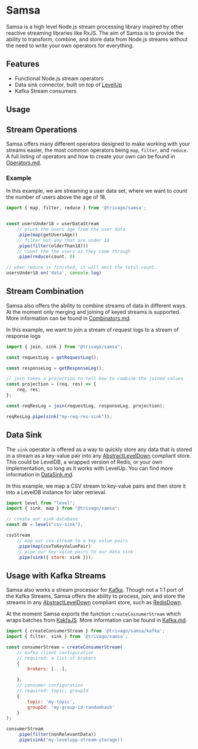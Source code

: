 # Samsa

Samsa is a high level Node.js stream processing library inspired by other reactive streaming libraries like RxJS. The aim of Samsa is to provide the ability to transform, combine, and store data from Node.js streams without the need to write your own operators for everything.

## Features

-   Functional Node.js stream operators
-   Data sink connector, built on top of [LevelUp](https://github.com/level/levelup)
-   Kafka Stream consumers

## Usage

## Stream Operations

Samsa offers many different operators designed to make working with your streams easier, the most common operators being `map`, `filter`, and `reduce`. A full listing of operators and how to create your own can be found in [Operators.md](./docs/Operators.md).

### Example

In this example, we are streaming a user data set, where we want to count the number of users above the age of 18.

```javascript
import { map, filter, reduce } from '@trivago/samsa';


const usersUnder18 = userDataStream
    // pluck the users age from the user data
    .pipe(map(getUsersAge))
    // filter out any that are under 18
    .pipe(filter(olderThan18)))
    // count the the users as they come through
    .pipe(reduce(count, 0)

// when reduce is finished, it will emit the total count.
usersUnder18.on('data', console.log)

```

## Stream Combination

Samsa also offers the ability to combine streams of data in different ways. At the moment only merging and joining of keyed streams is supported. More information can be found in [Combinators.md](./docs/Combinators.md).

In this example, we want to join a stream of request logs to a stream of response logs

```javascript
import { join, sink } from "@trivago/samsa";

const requestLog = getRequestLog();

const responseLog = getResponseLog();

// join takes a projection to tell how to combine the joined values
const projection = (req, res) => {
    req, res;
};

const reqResLog = join(requestLog, responseLog, projection);

reqResLog.pipe(sink("my-req-res-sink"));
```

## Data Sink

The `sink` operator is offered as a way to quickly store any data that is stored in a stream as a key-value pair into any [AbstractLevelDown](https://github.com/Level/abstract-leveldown) compliant store. This could be LevelDB, a wrapped version of Redis, or your own implementation, so long as it works with LevelUp. You can find more information in [DataSink.md](./docs/DataSink.md).

In this example, we map a CSV stream to key-value pairs and then store it into a LevelDB instance for later retrieval.

```javascript
import level from "level";
import { sink, map } from "@trivago/samsa";

// create our sink database
const db = level("csv-sink");

csvStream
    // map our csv stream to a key value pairs
    .pipe(map(csvToKeyValuePair)
    // pipe our key-value pairs to our data sink
    .pipe(sink({ store: sink }));
```

## Usage with Kafka Streams

Samsa also works a stream processor for [Kafka](https://kafka.apache.org/). Though not a 1:1 port of the Kafka Streams, Samsa offers the ability to process, join, and store the streams in any [AbstractLevelDown](https://github.com/Level/abstract-leveldown) compliant store, such as [RedisDown](https://github.com/hmalphettes/redisdown).

At the moment Samsa exports the function `createCosnumerStream` which wraps batches from [KakfaJS](https://github.com/tulios/kafkajs). More information can be found in [Kafka.md](./docs/Kafka.md).

```javascript
import { createConsumerStream } from '@trivago/samsa/kafka';
import { filter, sink } from '@trivago/samsa';

const consumerStream = createConsumerStream(
    // kafka client configuration
    // required: a list of brokers
    {
        brokers: [...],

    },
    // consumer configuration
    // required: topic, groupId
    {
        topic: 'my-topic',
        groupId: 'my-group-id-randomhash'
    }
);

consumerStream
    .pipe(filter(nonRelevantData))
    .pipe(sink('my-levelupp-stream-storage))

```
